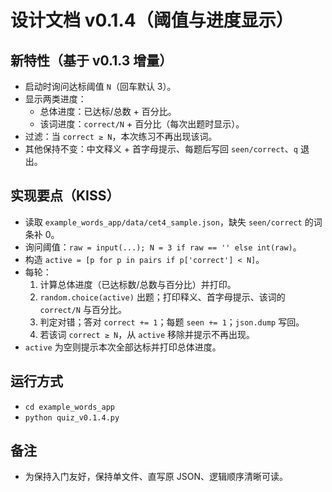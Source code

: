 # 设计文档 v0.1.4（阈值与进度显示）

## 新特性（基于 v0.1.3 增量）
- 启动时询问达标阈值 `N`（回车默认 3）。
- 显示两类进度：
  - 总体进度：已达标/总数 + 百分比。
  - 该词进度：`correct/N` + 百分比（每次出题时显示）。
- 过滤：当 `correct ≥ N`，本次练习不再出现该词。
- 其他保持不变：中文释义 + 首字母提示、每题后写回 `seen/correct`、`q` 退出。

## 实现要点（KISS）
- 读取 `example_words_app/data/cet4_sample.json`，缺失 `seen/correct` 的词条补 0。
- 询问阈值：`raw = input(...); N = 3 if raw == '' else int(raw)`。
- 构造 `active = [p for p in pairs if p['correct'] < N]`。
- 每轮：
  1) 计算总体进度（已达标数/总数与百分比）并打印。
  2) `random.choice(active)` 出题；打印释义、首字母提示、该词的 `correct/N` 与百分比。
  3) 判定对错；答对 `correct += 1`；每题 `seen += 1`；`json.dump` 写回。
  4) 若该词 `correct ≥ N`，从 `active` 移除并提示不再出现。
- `active` 为空则提示本次全部达标并打印总体进度。

## 运行方式
- `cd example_words_app`
- `python quiz_v0.1.4.py`

## 备注
- 为保持入门友好，保持单文件、直写原 JSON、逻辑顺序清晰可读。
